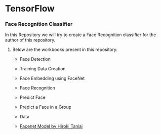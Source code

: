 # TensorFlow

### Face Recognition Classifier

In this Repository we will try to create a Face Recognition classifier for the author of this repository.

1. Below are the workbooks present in this repository:

    - Face Detection
    
    - Training Data Creation
    
    - Face Embedding using FaceNet
    
    - Face Recognition
    
    - Predict Face
    
    - Predict a Face in a Group

    - Data
    
    - [Facenet Model by Hiroki Taniai](https://github.com/nyoki-mtl/keras-facenet)
